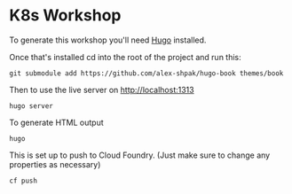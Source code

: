 # K8s Workshop

To generate this workshop you'll need [Hugo](https://gohugo.io/) installed. 

Once that's installed cd into the root of the project and run this:

```
git submodule add https://github.com/alex-shpak/hugo-book themes/book
```

Then to use the live server on [http://localhost:1313](http://localhost:1313)
```
hugo server
```

To generate HTML output
```
hugo
```

This is set up to push to Cloud Foundry. (Just make sure to change any properties as necessary)
```
cf push
```

